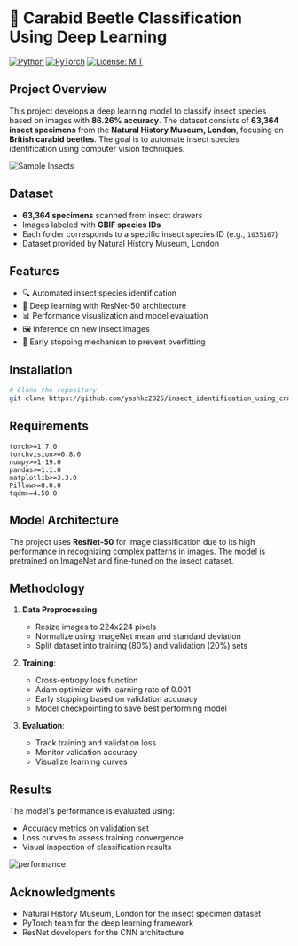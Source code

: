 # 🦗 Carabid Beetle Classification Using Deep Learning

[![Python](https://img.shields.io/badge/Python-3.7+-blue.svg)](https://www.python.org/)
[![PyTorch](https://img.shields.io/badge/PyTorch-1.7+-red.svg)](https://pytorch.org/)
[![License: MIT](https://img.shields.io/badge/License-MIT-yellow.svg)](https://opensource.org/licenses/MIT)

## Project Overview

This project develops a deep learning model to classify insect species based on images with **86.26% accuracy**. The dataset consists of **63,364 insect specimens** from the **Natural History Museum, London**, focusing on **British carabid beetles**. The goal is to automate insect species identification using computer vision techniques.

![Sample Insects](https://github.com/user-attachments/assets/df9c4def-f63b-4e6f-98b1-295313bcd06a)


## Dataset

- **63,364 specimens** scanned from insect drawers
- Images labeled with **GBIF species IDs**
- Each folder corresponds to a specific insect species ID (e.g., `1035167`)
- Dataset provided by Natural History Museum, London

## Features

- 🔍 Automated insect species identification
- 🧠 Deep learning with ResNet-50 architecture
- 📊 Performance visualization and model evaluation
- 🖼️ Inference on new insect images
- 🔄 Early stopping mechanism to prevent overfitting

## Installation

```bash
# Clone the repository
git clone https://github.com/yashkc2025/insect_identification_using_cnn
```

## Requirements

```
torch>=1.7.0
torchvision>=0.8.0
numpy>=1.19.0
pandas>=1.1.0
matplotlib>=3.3.0
Pillow>=8.0.0
tqdm>=4.50.0
```

## Model Architecture

The project uses **ResNet-50** for image classification due to its high performance in recognizing complex patterns in images. The model is pretrained on ImageNet and fine-tuned on the insect dataset.

## Methodology

1. **Data Preprocessing**: 
   - Resize images to 224x224 pixels
   - Normalize using ImageNet mean and standard deviation
   - Split dataset into training (80%) and validation (20%) sets

2. **Training**:
   - Cross-entropy loss function
   - Adam optimizer with learning rate of 0.001
   - Early stopping based on validation accuracy
   - Model checkpointing to save best performing model

3. **Evaluation**:
   - Track training and validation loss
   - Monitor validation accuracy
   - Visualize learning curves

## Results

The model's performance is evaluated using:
- Accuracy metrics on validation set
- Loss curves to assess training convergence
- Visual inspection of classification results

![performance](https://github.com/user-attachments/assets/e8af3ecc-8a39-425e-a300-73e4fcf89b3e)

## Acknowledgments

- Natural History Museum, London for the insect specimen dataset
- PyTorch team for the deep learning framework
- ResNet developers for the CNN architecture
